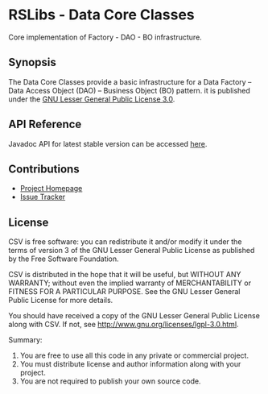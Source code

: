 # RSLibs - Data Core Classes
Core implementation of Factory - DAO - BO infrastructure.

## Synopsis
The Data Core Classes provide a basic infrastructure for a Data Factory – Data Access Object 
(DAO) – Business Object (BO) pattern. it is published under the 
[GNU Lesser General Public License 3.0](http://www.gnu.org/licenses/lgpl-3.0.html).

## API Reference

Javadoc API for latest stable version can be accessed [here](https://download.ralph-schuster.eu/eu.ralph-schuster.libs/STABLE/data/apidocs/index.html).

## Contributions

 * [Project Homepage](https://techblog.ralph-schuster.eu/rs-library/data/)
 * [Issue Tracker](http://jira.ralph-schuster.eu/)
 
## License

CSV is free software: you can redistribute it and/or modify it under the terms of version 3 of the GNU 
Lesser General Public  License as published by the Free Software Foundation.

CSV is distributed in the hope that it will be useful, but WITHOUT ANY WARRANTY; without even the implied 
warranty of MERCHANTABILITY or FITNESS FOR A PARTICULAR PURPOSE.  See the GNU Lesser General Public 
License for more details.

You should have received a copy of the GNU Lesser General Public License along with CSV.  If not, see 
<http://www.gnu.org/licenses/lgpl-3.0.html>.

Summary:
 1. You are free to use all this code in any private or commercial project. 
 2. You must distribute license and author information along with your project.
 3. You are not required to publish your own source code.


         